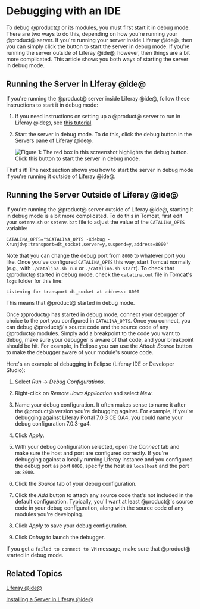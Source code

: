 # Debugging with an IDE [](id=debugging-with-an-ide)

To debug @product@ or its modules, you must first start it in debug mode. There 
are two ways to do this, depending on how you're running your @product@ server. 
If you're running your server inside Liferay @ide@, then you can simply click 
the button to start the server in debug mode. If you're running the server 
outside of Liferay @ide@, however, then things are a bit more complicated. This 
article shows you both ways of starting the server in debug mode. 

## Running the Server in Liferay @ide@ [](id=running-the-server-in-liferay-ide)

If you're running the @product@ server inside Liferay @ide@, follow these 
instructions to start it in debug mode:

1.  If you need instructions on setting up a @product@ server to run in Liferay 
    @ide@, see 
    [this tutorial](/develop/tutorials/-/knowledge_base/7-0/installing-a-server-in-liferay-ide). 

2.  Start the server in debug mode. To do this, click the debug button in the 
    Servers pane of Liferay @ide@. 

    ![Figure 1: The red box in this screenshot highlights the debug button. Click this button to start the server in debug mode.](../../images/troubleshooting-debug.png)

That's it! The next section shows you how to start the server in debug mode if 
you're running it outside of Liferay @ide@.

## Running the Server Outside of Liferay @ide@ [](id=running-the-server-outside-of-liferay-ide)

If you're running the @product@ server outside of Liferay @ide@, starting it in 
debug mode is a bit more complicated. To do this in Tomcat, first edit your 
`setenv.sh` or `setenv.bat` file to adjust the value of the `CATALINA_OPTS` 
variable: 

    CATALINA_OPTS="$CATALINA_OPTS -Xdebug -Xrunjdwp:transport=dt_socket,server=y,suspend=y,address=8000"

Note that you can change the debug port from `8000` to whatever port you like. 
Once you've configured `CATALINA_OPTS` this way, start Tomcat normally (e.g., 
with `./catalina.sh run` or `./catalina.sh start`). To check that @product@ 
started in debug mode, check the `catalina.out` file in Tomcat's `logs` folder 
for this line: 

    Listening for transport dt_socket at address: 8000

This means that @product@ started in debug mode. 

Once @product@ has started in debug mode, connect your debugger of choice to the 
port you configured in `CATALINA_OPTS`. Once you connect, you can debug 
@product@'s source code and the source code of any @product@ modules. Simply add 
a breakpoint to the code you want to debug, make sure your debugger is aware of 
that code, and your breakpoint should be hit. For example, in Eclipse you can 
use the *Attach Source* button to make the debugger aware of your module's 
source code. 

Here's an example of debugging in Eclipse (Liferay IDE or Developer Studio): 

1.  Select *Run* &rarr; *Debug Configurations*. 

2.  Right-click on *Remote Java Application* and select *New*. 

3.  Name your debug configuration. It often makes sense to name it after the 
    @product@ version you're debugging against. For example, if you're debugging 
    against Liferay Portal 7.0.3 CE GA4, you could name your debug configuration 
    7.0.3-ga4. 

4.  Click *Apply*. 

5.  With your debug configuration selected, open the *Connect* tab and make sure 
    the host and port are configured correctly. If you're debugging against a 
    locally running Liferay instance and you configured the debug port as port 
    `8000`, specify the host as `localhost` and the port as `8000`. 

6.  Click the *Source* tab of your debug configuration. 

7.  Click the *Add* button to attach any source code that's not included in the 
    default configuration. Typically, you'll want at least @product@'s source 
    code in your debug configuration, along with the source code of any modules 
    you're developing. 

8.  Click *Apply* to save your debug configuration. 

9.  Click *Debug* to launch the debugger. 

If you get a `failed to connect to VM` message, make sure that @product@ started 
in debug mode. 

## Related Topics [](id=related-topics)

[Liferay @ide@](/develop/tutorials/-/knowledge_base/7-0/liferay-ide)

[Installing a Server in Liferay @ide@](/develop/tutorials/-/knowledge_base/7-0/installing-a-server-in-liferay-ide)

